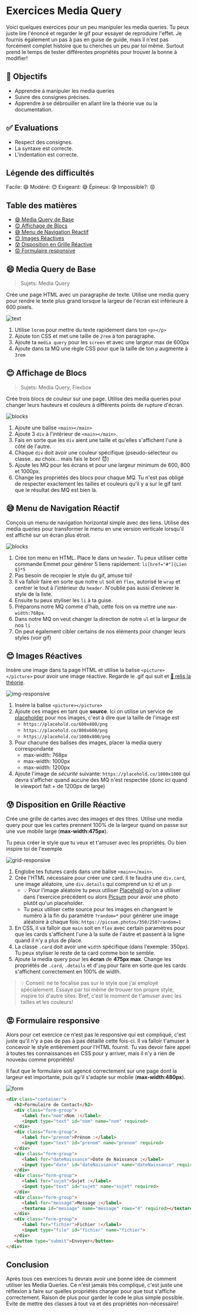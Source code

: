 <!-- omit in toc -->
# Exercices Media Query

Voici quelques exercices pour un peu manipuler les media queries. Tu peux juste lire l'énoncé et regarder le gif pour essayer de reproduire l'effet. Je fournis également un pas à pas en guise de guide, mais il n'est pas forcément complet histoire que tu cherches un peu par toi même. Surtout prend le temps de tester différentes propriétés pour trouver la bonne à modifier!

<!-- omit in toc -->
## :memo: Objectifs

- Apprendre à manipuler les media queries
- Suivre des consignes précises.
- Apprendre à se débrouiller en allant lire la théorie vue ou la documentation.

<!-- omit in toc -->
## :white_check_mark: Evaluations

- Respect des consignes.
- La syntaxe est correcte.
- L'indentation est correcte.

<!-- omit in toc -->
## Légende des difficultés

Facile: 😄
Modéré: 😊
Exigeant: 😅
Épineux: 😰
Impossible?: 😡

<!-- omit in toc -->
## Table des matières

- [😄 Media Query de Base](#-media-query-de-base)
- [😊 Affichage de Blocs](#-affichage-de-blocs)
- [😅 Menu de Navigation Réactif](#-menu-de-navigation-réactif)
- [😊 Images Réactives](#-images-réactives)
- [😰 Disposition en Grille Réactive](#-disposition-en-grille-réactive)
- [😡 Formulaire responsive](#-formulaire-responsive)

## 😄 Media Query de Base

>Sujets: Media Query

Crée une page HTML avec un paragraphe de texte. Utilise une media query pour rendre le texte plus grand lorsque la largeur de l'écran est inférieure à 600 pixels.

![text](img/responsive-design-ex/01-text.gif)

1. Utilise `lorem` pour mettre du texte rapidement dans ton `<p></p>`
2. Ajoute ton CSS et met une taille de `2rem` à ton paragraphe.
3. Ajoute ta `media query` pour les `screen` et avec une largeur max de 600px
4. Ajoute dans ta MQ une règle CSS pour que la taille de ton `p` augmente à `3rem`

## 😊 Affichage de Blocs

>Sujets: Media Query, Flexbox

Crée trois blocs de couleur sur une page. Utilise des media queries pour changer leurs hauteurs et couleurs à différents points de rupture d'écran.

![blocks](img/responsive-design-ex/02-blocks.gif)

1. Ajoute une balise `<main></main>`
2. Ajoute 3 `div` à l'intérieur de `<main></main>`.
3. Fais en sorte que les `div` aient une taille et qu'elles s'affichent l'une à côté de l'autre.
4. Chaque `div` doit avoir une couleur spécifique (pseudo-sélecteur ou classe.. au choix... mais fais le bon! 😈)
5. Ajoute les MQ pour les écrans et pour une largeur minimum de 600, 800 et 1000px.
6. Change les propriétés des blocs pour chaque MQ. Tu n'est pas obligé de respecter exactement les tailles et couleurs qu'il y a sur le gif tant que le résultat des MQ est bien là.

## 😅 Menu de Navigation Réactif

Conçois un menu de navigation horizontal simple avec des liens. Utilise des media queries pour transformer le menu en une version verticale lorsqu'il est affiché sur un écran plus étroit.

![blocks](img/responsive-design-ex/03-menu.gif)

1. Crée ton menu en HTML. Place le dans un `header`. Tu peux utiliser cette commande Emmet pour générer 5 liens rapidement: `li[href="#"]{Lien $}*5`
2. Pas besoin de recopier le style du gif, amuse toi!
3. Il va falloir faire en sorte que notre `ul` soit en `flex`, autorisé le `wrap` et centrer le tout à l'intérieur du `header`. N'oublie pas aussi d'enlever le style de la liste.
4. Ensuite tu peux styliser les `li` à ta guise.
5. Préparons notre MQ comme d'hab, cette fois on va mettre une `max-width:768px`.
6. Dans notre MQ on veut changer la direction de notre `ul` et la largeur de nos `li`
7. On peut également cibler certains de nos éléments pour changer leurs styles (voir gif)

## 😊 Images Réactives 

Insère une image dans ta page HTML et utilise la balise `<picture></picture>` pour avoir une image réactive. Regarde le .gif qui suit et [:book: relis la théorie](./01-theorie-responsive-design.md#images-responsive).

![img-responsive](img/responsive-design-ex/04-img-responsive.gif)

1. Insère la balise `<picture></picture>`
2. Ajoute ces images en tant que **source**. Ici on utilise un service de [placeholder](https://placehold.co/) pour nos images, c'est à dire que la taille de l'image est 
   - `https://placehold.co/600x400/png`
   - `https://placehold.co/800x600/png`
   - `https://placehold.co/1000x800/png`
3. Pour chacune des balises des images, placer la media query correspondante
   - max-width: 768px
   - max-width: 1000px
   - max-width: 1200px
4. Ajoute l'image de *sécurité* suivante: `https://placehold.co/1000x1000` qui devra s'afficher quand aucune des MQ n'est respectée (donc ici quand le viewport fait + de 1200px de large)

## 😰 Disposition en Grille Réactive

Crée une grille de cartes avec des images et des titres. Utilise une media query pour que les cartes prennent 100% de la largeur quand on passe sur une vue mobile large (**max-width:475px**).

Tu peux créer le style que tu veux et t'amuser avec les propriétés. Ou bien inspire toi de l'exemple

![grid-responsive](img/responsive-design-ex/05-grid-responsive.gif)

1. Englobe tes futures cards dans une balise `<main></main>`.
2. Crée l'HTML nécessaire pour créer une card. Il te faudra une `div.card`, une image aléatoire, une `div.details` qui comprend un `h2` et un `p`
   - :bulb: Pour l'image aléatoire tu peux utiliser [Placehold](https://placehold.co/) qu'on a utiliser dans l'exercice précédent ou alors [Picsum](https://picsum.photos/) pour avoir une photo plutôt qu'un placeholder.
   - Tu peux utiliser cette source pour tes images en changeant le numéro à la fin du paramètre `?random=*` pour générer une image aléatoire à chaque fois: `https://picsum.photos/350/250?random=1`
3. En CSS, il va falloir que `main` soit en `flex` avec certain paramètres pour que les cards s'affichent l'une à la suite de l'autre et passent à la ligne quand il n'y a plus de place.
4. La classe `.card` doit avoir une `width` spécifique (dans l'exemple: 350px). Tu peux styliser le reste de ta card comme bon te semble.
5. Ajoute la media query pour les **écran** de **475px max**. Change les propriétés de `.card`, `.details` et d'`img` pour faire en sorte que les cards s'affichent correctement en 100% de width.

> :bulb: Conseil: ne te focalise pas sur le style que j'ai employé spécialement. Essaye par toi même de trouver ton propre style, inspire toi d'autre sites. Bref, c'est le moment de t'amuser avec les tailles et les couleurs!

## 😡 Formulaire responsive

Alors pour cet exercice ce n'est pas le responsive qui est compliqué, c'est juste qu'il n'y a pas de pas à pas détaillé cette fois-ci. Il va falloir t'amuser à concevoir le style entièrement pour l'HTML fournit. Tu vas devoir faire appel à toutes tes connaissances en CSS pour y arriver, mais il n'y a rien de nouveau comme propriétés!

Il faut que le formulaire soit agencé correctement sur une page dont la largeur est importante, puis qu'il s'adapte sur mobile (**max-width:480px**).

![form](img/responsive-design-ex/06-form.gif)

```html
<div class="container">
   <h2>Formulaire de Contact</h2>
   <div class="form-group">
      <label for="nom">Nom :</label>
      <input type="text" id="nom" name="nom" required>
   </div>
   <div class="form-group">
      <label for="prenom">Prénom :</label>
      <input type="text" id="prenom" name="prenom" required>
   </div>
   <div class="form-group">
      <label for="dateNaissance">Date de Naissance :</label>
      <input type="date" id="dateNaissance" name="dateNaissance" required>
   </div>
   <div class="form-group">
      <label for="sujet">Sujet :</label>
      <input type="text" id="sujet" name="sujet" required>
   </div>
   <div class="form-group">
      <label for="message">Message :</label>
      <textarea id="message" name="message" rows="4" required></textarea>
   </div>
   <div class="form-group">
      <label for="fichier">Fichier :</label>
      <input type="file" id="fichier" name="fichier">
   </div>
   <button type="submit">Envoyer</button>
</div>
```

<!-- omit in toc -->
## Conclusion

Après tous ces exercices tu devrais avoir une bonne idée de comment utiliser les Media Queries. Ce n'est jamais très compliqué, c'est juste une réflexion à faire sur quelles propriétés changer pour que tout s'affiche correctement. Raison de plus pour garder le code le plus simple possible. Evite de mettre des classes à tout va et des propriétés non-nécessaire!
